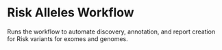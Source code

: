 # Risk Alleles Workflow
Runs the workflow to automate discovery, annotation, and report creation for Risk variants for exomes and genomes.